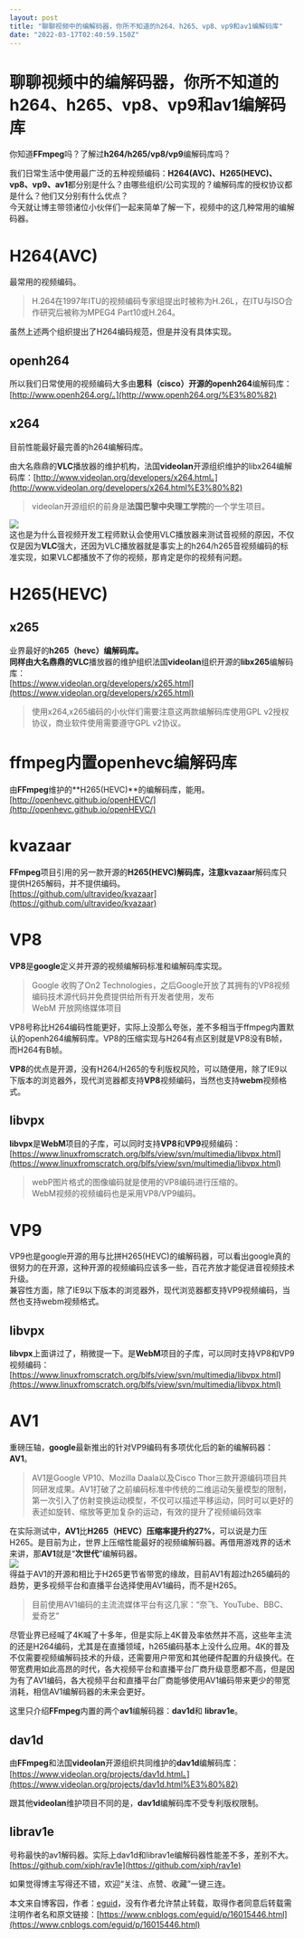 ```yaml
---
layout: post
title: "聊聊视频中的编解码器，你所不知道的h264、h265、vp8、vp9和av1编解码库"
date: "2022-03-17T02:40:59.150Z"
---
```

聊聊视频中的编解码器，你所不知道的h264、h265、vp8、vp9和av1编解码库
==========================================

你知道**FFmpeg**吗？了解过**h264/h265/vp8/vp9**编解码库吗？

我们日常生活中使用最广泛的五种视频编码：**H264(AVC)、H265(HEVC)、vp8、vp9、av1**都分别是什么？由哪些组织/公司实现的？编解码库的授权协议都是什么？他们又分别有什么优点？  
今天就让博主带领诸位小伙伴们一起来简单了解一下，视频中的这几种常用的编解码器。

H264(AVC)
=========

最常用的视频编码。

> H.264在1997年ITU的视频编码专家组提出时被称为H.26L，在ITU与ISO合作研究后被称为MPEG4 Part10或H.264。

虽然上述两个组织提出了H264编码规范，但是并没有具体实现。

openh264
--------

所以我们日常使用的视频编码大多由**思科（cisco）**开源的**openh264**编解码库：  
[http://www.openh264.org/。](http://www.openh264.org/%E3%80%82)

x264
----

目前性能最好最完善的h264编解码库。

由大名鼎鼎的**VLC**播放器的维护机构，法国**videolan**开源组织维护的libx264编解码库：[http://www.videolan.org/developers/x264.html。](http://www.videolan.org/developers/x264.html%E3%80%82)

> videolan开源组织的前身是**法国巴黎中央理工学院**的一个学生项目。

![](https://img-blog.csdnimg.cn/3cb6ea0064604cee9aad2062f609d2cd.png?x-oss-process=image/watermark,type_d3F5LXplbmhlaQ,shadow_50,text_Q1NETiBAZWd1aWRfMQ==,size_20,color_FFFFFF,t_70,g_se,x_16#pic_center)  
这也是为什么音视频开发工程师默认会使用VLC播放器来测试音视频的原因，不仅仅是因为**VLC**强大，还因为VLC播放器就是事实上的h264/h265音视频编码的标准实现，如果VLC都播放不了你的视频，那肯定是你的视频有问题。

H265(HEVC)
==========

x265
----

业界最好的**h265（hevc）**编解码库。  
同样由大名鼎鼎的**VLC**播放器的维护组织法国**videolan**组织开源的**libx265**编解码库：  
[https://www.videolan.org/developers/x265.html](https://www.videolan.org/developers/x265.html)

> 使用x264,x265编码的小伙伴们需要注意这两款编解码库使用GPL v2授权协议，商业软件使用需要遵守GPL v2协议。

ffmpeg内置openhevc编解码库
====================

由**FFmpeg**维护的**H265(HEVC)**的编解码库，能用。  
[http://openhevc.github.io/openHEVC/](http://openhevc.github.io/openHEVC/)

kvazaar
=======

**FFmpeg**项目引用的另一款开源的**H265(HEVC)**解码库，注意**kvazaar**解码库只提供H265解码，并不提供编码。  
[https://github.com/ultravideo/kvazaar](https://github.com/ultravideo/kvazaar)

VP8
===

**VP8**是**google**定义并开源的视频编解码标准和编解码库实现。

> Google 收购了On2 Technologies，之后Google开放了其拥有的VP8视频编码技术源代码并免费提供给所有开发者使用，发布  
> WebM 开放网络媒体项目

VP8号称比H264编码性能更好，实际上没那么夸张，差不多相当于ffmpeg内置默认的openh264编解码库。VP8的压缩实现与H264有点区别就是VP8没有B帧，而H264有B帧。

**VP8**的优点是开源，没有H264/H265的专利版权风险，可以随便用，除了IE9以下版本的浏览器外，现代浏览器都支持**VP8**视频编码，当然也支持**webm**视频格式。

libvpx
------

**libvpx**是**WebM**项目的子库，可以同时支持**VP8**和**VP9**视频编码：  
[https://www.linuxfromscratch.org/blfs/view/svn/multimedia/libvpx.html](https://www.linuxfromscratch.org/blfs/view/svn/multimedia/libvpx.html)

> webP图片格式的图像编码就是使用的VP8编码进行压缩的。  
> WebM视频的视频编码也是采用VP8/VP9编码。

VP9
===

VP9也是google开源的用与比拼H265(HEVC)的编解码器，可以看出google真的很努力的在开源，这种开源的视频编码应该多一些，百花齐放才能促进音视频技术升级。  
兼容性方面，除了IE9以下版本的浏览器外，现代浏览器都支持VP9视频编码，当然也支持webm视频格式。

libvpx
------

**libvpx**上面讲过了，稍微提一下。是**WebM**项目的子库，可以同时支持VP8和VP9视频编码：  
[https://www.linuxfromscratch.org/blfs/view/svn/multimedia/libvpx.html](https://www.linuxfromscratch.org/blfs/view/svn/multimedia/libvpx.html)

AV1
===

重磅压轴，**google**最新推出的针对VP9编码有多项优化后的新的编解码器：**AV1**。

> AV1是Google VP10、Mozilla Daala以及Cisco Thor三款开源编码项目共同研发成果。AV1打破了之前编码标准中传统的二维运动矢量模型的限制，第一次引入了仿射变换运动模型，不仅可以描述平移运动，同时可以更好的表述如旋转、缩放等更加复杂的运动，有效的提升了视频编码效率

在实际测试中，**AV1**比**H265（HEVC）**压缩率提升约**27%**，可以说是力压H265。是目前为止，世界上压缩性能最好的视频编解码器。再借用游戏界的话术来讲，那**AV1**就是“**次世代**”编解码器。  
![](https://img-blog.csdnimg.cn/c076c69074b54f12bb985bb35c61caf8.png?x-oss-process=image/watermark,type_d3F5LXplbmhlaQ,shadow_50,text_Q1NETiBAZWd1aWRfMQ==,size_20,color_FFFFFF,t_70,g_se,x_16#pic_center)  
得益于AV1的开源和相比于H265更节省带宽的缘故，目前AV1有超过h265编码的趋势，更多视频平台和直播平台选择使用AV1编码，而不是H265。

> 目前使用AV1编码的主流流媒体平台有这几家：“奈飞、YouTube、BBC、爱奇艺”

尽管业界已经喊了4K喊了十多年，但是实际上4K普及率依然并不高，这些年主流的还是H264编码，尤其是在直播领域，h265编码基本上没什么应用。4K的普及不仅需要视频编解码技术的升级，还需要用户带宽和其他硬件配置的升级换代。在带宽费用如此高昂的时代，各大视频平台和直播平台厂商升级意愿都不高，但是因为有了AV1编码，各大视频平台和直播平台厂商能够使用AV1编码带来更少的带宽消耗，相信AV1编解码器的未来会更好。

这里只介绍**FFmpeg**内置的两个**av1**编解码器：**dav1d**和 **librav1e**。

dav1d
-----

由**FFmpeg**和法国**videolan**开源组织共同维护的**dav1d**编解码库：[https://www.videolan.org/projects/dav1d.html。](https://www.videolan.org/projects/dav1d.html%E3%80%82)

跟其他**videolan**维护项目不同的是，**dav1d**编解码库不受专利版权限制。

librav1e
--------

号称最快的av1解码器。实际上dav1d和librav1e编解码器性能差不多，差别不大。  
[https://github.com/xiph/rav1e](https://github.com/xiph/rav1e)

如果觉得博主写得还不错，欢迎“关注、点赞、收藏”一键三连。

本文来自博客园，作者：[eguid](https://www.cnblogs.com/eguid/)，没有作者允许禁止转载，取得作者同意后转载需注明作者名和原文链接：[https://www.cnblogs.com/eguid/p/16015446.html](https://www.cnblogs.com/eguid/p/16015446.html)